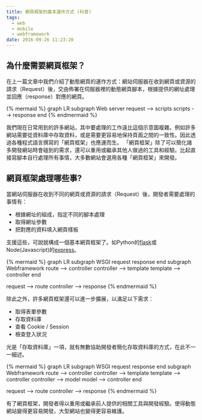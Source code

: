 ```yaml
---
title: 網頁框架的基本運作方式 (科普)
tags:
  - web
  - mobile
  - webframework
date: 2016-09-26 11:23:20
---
```



## 為什麼需要網頁框架？

在上一篇文章中我們介紹了動態網頁的運作方式：網站伺服器在收到網頁或資源的請求（Request）後，交由佈署在伺服器裡的動態網頁腳本，根據提供的網址處理並回應（response）對應的網頁。

{% mermaid %}
graph LR
  subgraph Web server
    request --> scripts
    scripts --> response
  end
{% endmermaid %}

我們現在日常用到的許多網站，其中要處理的工作遠比這個示意圖複雜。例如許多網站需要從資料庫中存取資料，或是需要更容易地保持頁面之間的一致性。因此透過各種程式語言撰寫的「網頁框架」也應運而生。
「網頁框架」除了可以簡化諸多開發網站時會碰到的需求，還可以重用或繼承其他人做過的工具和經驗。比起直接寫腳本自行處理所有事情，大多數網站會選用各種「網頁框架」來開發。

## 網頁框架處理哪些事?

當網站伺服器在收到不同的網頁或資源的請求（Request）後，開發者需要處理的事情有：

* 根據網址的組成，指定不同的腳本處理
* 取得網址參數
* 把對應的資料填入網頁樣板

支援這些，可說就構成一個基本網頁框架了。如Python的[flask](http://flask.pocoo.org/)或Node(Javascript)的[express](http://expressjs.com/)。

{% mermaid %}
graph LR
  subgraph WSGI
    request
    response
  end
  subgraph Webframework
    route --> controller
    controller --> template
    template --> controller
  end

  request --> route
  controller --> response
{% endmermaid %}


除此之外，許多網頁框架還可以進一步擴展，以滿足以下需求：

* 取得表單參數
* 存取資料庫
* 查看 Cookie / Session
* 檢查登入狀況

光是「存取資料庫」一項，就有無數協助開發者簡化存取資料庫的方式，在此不一一細述。

{% mermaid %}
graph LR
  subgraph WSGI
    request
    response
  end
  subgraph Webframework
    route --> controller
    controller --> template
    template --> controller
    controller --> model
    model --> controller
  end

  request --> route
  controller --> response
{% endmermaid %}

有了網頁框架，開發者得以重用或繼承前人提供的相關工具與開發經驗。使得動態網站變得更容易開發，大型網站也變得更容易維護。
